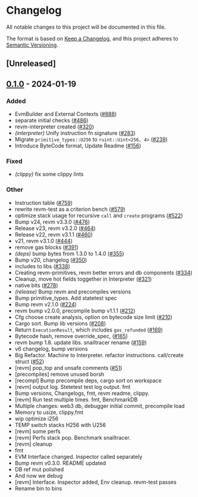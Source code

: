 # Changelog
All notable changes to this project will be documented in this file.

The format is based on [Keep a Changelog](https://keepachangelog.com/en/1.0.0/),
and this project adheres to [Semantic Versioning](https://semver.org/spec/v2.0.0.html).

## [Unreleased]

## [0.1.0](https://github.com/toothpickstirvat/revm/releases/tag/revm-test-v0.1.0) - 2024-01-19

### Added
- EvmBuilder and External Contexts ([#888](https://github.com/toothpickstirvat/revm/pull/888))
- separate initial checks ([#486](https://github.com/toothpickstirvat/revm/pull/486))
- revm-interpreter created ([#320](https://github.com/toothpickstirvat/revm/pull/320))
- *(interpreter)* Unify instruction fn signature ([#283](https://github.com/toothpickstirvat/revm/pull/283))
- Migrate `primitive_types::U256` to `ruint::Uint<256, 4>` ([#239](https://github.com/toothpickstirvat/revm/pull/239))
- Introduce ByteCode format, Update Readme ([#156](https://github.com/toothpickstirvat/revm/pull/156))

### Fixed
- *(clippy)* fix some clippy lints

### Other
- Instruction table ([#759](https://github.com/toothpickstirvat/revm/pull/759))
- rewrite revm-test as a criterion bench ([#579](https://github.com/toothpickstirvat/revm/pull/579))
- optimize stack usage for recursive `call` and `create` programs ([#522](https://github.com/toothpickstirvat/revm/pull/522))
- Bump v24, revm v3.3.0 ([#476](https://github.com/toothpickstirvat/revm/pull/476))
- Release v23, revm v3.2.0 ([#464](https://github.com/toothpickstirvat/revm/pull/464))
- Release v22, revm v3.1.1 ([#460](https://github.com/toothpickstirvat/revm/pull/460))
- v21, revm v3.1.0 ([#444](https://github.com/toothpickstirvat/revm/pull/444))
- remove gas blocks ([#391](https://github.com/toothpickstirvat/revm/pull/391))
- *(deps)* bump bytes from 1.3.0 to 1.4.0 ([#355](https://github.com/toothpickstirvat/revm/pull/355))
- Bump v20, changelog ([#350](https://github.com/toothpickstirvat/revm/pull/350))
- includes to libs ([#338](https://github.com/toothpickstirvat/revm/pull/338))
- Creating revm-primitives, revm better errors and db components  ([#334](https://github.com/toothpickstirvat/revm/pull/334))
- Cleanup, move hot fields toggether in Interpreter ([#321](https://github.com/toothpickstirvat/revm/pull/321))
- native bits ([#278](https://github.com/toothpickstirvat/revm/pull/278))
- *(release)* Bump revm and precompiles versions
- Bump primitive_types. Add statetest spec
- Bump revm v2.1.0 ([#224](https://github.com/toothpickstirvat/revm/pull/224))
- revm bump v2.0.0, precompile bump v1.1.1 ([#212](https://github.com/toothpickstirvat/revm/pull/212))
- Cfg choose create analysis, option on bytecode size limit ([#210](https://github.com/toothpickstirvat/revm/pull/210))
- Cargo sort. Bump lib versions ([#208](https://github.com/toothpickstirvat/revm/pull/208))
- Return `ExecutionResult`, which includes `gas_refunded` ([#169](https://github.com/toothpickstirvat/revm/pull/169))
- Bytecode hash, remove override_spec, ([#165](https://github.com/toothpickstirvat/revm/pull/165))
- revm bump 1.8. update libs. snailtracer rename ([#159](https://github.com/toothpickstirvat/revm/pull/159))
- v6 changelog, bump versions
- Big Refactor. Machine to Interpreter. refactor instructions. call/create struct ([#52](https://github.com/toothpickstirvat/revm/pull/52))
- [revm] pop_top and unsafe comments ([#51](https://github.com/toothpickstirvat/revm/pull/51))
- [precompiles] remove unused borsh
- [recompl] Bump precompile deps, cargo sort on workspace
- [revm] output log. Stetetest test log output. fmt
- Bump versions, Changelogs, fmt, revm readme, clippy.
- [revm] Run test multiple times. fmt, BenchmarkDB
- Multiple changes: web3 db, debugger initial commit, precompile load
- Memory to usize, clippy,fmt
- wip optimize i256
- TEMP switch stacks H256 with U256
- [revm] some perfs
- [revm] Perfs stack pop. Benchmark snailtracer.
- [revm] cleanup
- fmt
- EVM Interface changed. Inspector called separately
- Bump revm v0.3.0. README updated
- DB ref mut polished
- And now we debug
- [revm] Interface. Inspector added, Env cleanup. revm-test passes
- Rename bin to bins
